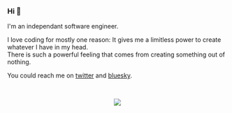 ### Hi 👋

I'm an independant software engineer.

I love coding for mostly one reason: It gives me a limitless power to create whatever I have in my head. <br>
There is such a powerful feeling that comes from creating something out of nothing.
        
You could reach me on [twitter](https://twitter.com/kooparse) and [bluesky](https://bsky.app/profile/kooparse.com).

</br>

<p align="center">
 <img src="https://media.giphy.com/media/7bEpr3NIPNY0E/giphy.gif" />
</p>

